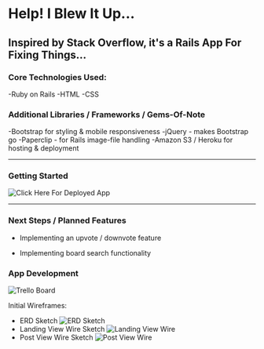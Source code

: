 # Help! I Blew It Up...

Inspired by Stack Overflow, it's a Rails App For Fixing Things... 
----
### Core Technologies Used:
-Ruby on Rails
-HTML
-CSS

### Additional Libraries / Frameworks / Gems-Of-Note
-Bootstrap for styling & mobile responsiveness
-jQuery - makes Bootstrap go
-Paperclip - for Rails image-file handling
-Amazon S3 / Heroku for hosting & deployment

----

### Getting Started

![Click Here For Deployed App](https://guarded-plateau-81226.herokuapp.com/)

----

### Next Steps / Planned Features

- Implementing an upvote / downvote feature

- Implementing board search functionality


### App Development

![Trello Board](https://trello.com/b/E82z0aFH/hibiu)

Initial Wireframes:

* ERD Sketch
![ERD Sketch](https://i.imgur.com/1yN8IFd.jpg)
* Landing View Wire Sketch
![Landing View Wire](https://i.imgur.com/4bURy1I.jpg)
* Post View Wire Sketch
![Post View Wire](https://i.imgur.com/4lxqtUK.jpg)

